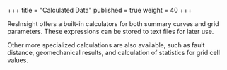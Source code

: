 +++
title = "Calculated Data"
published = true
weight = 40
+++

ResInsight offers a built-in calculators for both summary curves and grid parameters. These expressions can be stored to text files for later use.

Other more specialized calculations are also available, such as fault distance, geomechanical results, and calculation of statistics for grid cell values.